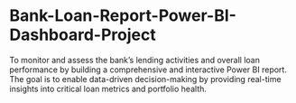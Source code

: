 # Bank-Loan-Report-Power-BI-Dashboard-Project
To monitor and assess the bank’s lending activities and overall loan performance by building a comprehensive and interactive Power BI report. The goal is to enable data-driven decision-making by providing real-time insights into critical loan metrics and portfolio health.
